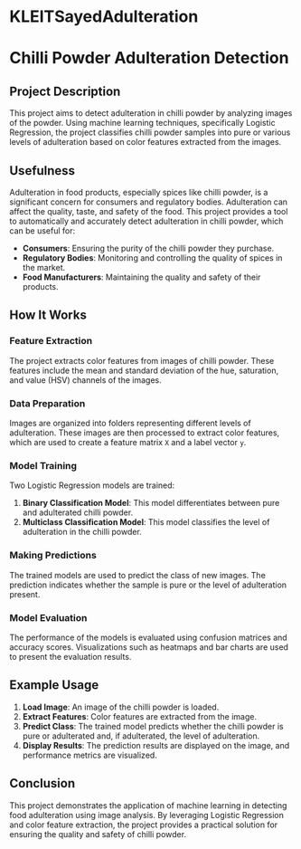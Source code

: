 # KLEITSayedAdulteration
# Chilli Powder Adulteration Detection

## Project Description

This project aims to detect adulteration in chilli powder by analyzing images of the powder. Using machine learning techniques, specifically Logistic Regression, the project classifies chilli powder samples into pure or various levels of adulteration based on color features extracted from the images.

## Usefulness

Adulteration in food products, especially spices like chilli powder, is a significant concern for consumers and regulatory bodies. Adulteration can affect the quality, taste, and safety of the food. This project provides a tool to automatically and accurately detect adulteration in chilli powder, which can be useful for:

- **Consumers**: Ensuring the purity of the chilli powder they purchase.
- **Regulatory Bodies**: Monitoring and controlling the quality of spices in the market.
- **Food Manufacturers**: Maintaining the quality and safety of their products.

## How It Works

### Feature Extraction

The project extracts color features from images of chilli powder. These features include the mean and standard deviation of the hue, saturation, and value (HSV) channels of the images.

### Data Preparation

Images are organized into folders representing different levels of adulteration. These images are then processed to extract color features, which are used to create a feature matrix `X` and a label vector `y`.

### Model Training

Two Logistic Regression models are trained:

1. **Binary Classification Model**: This model differentiates between pure and adulterated chilli powder.
2. **Multiclass Classification Model**: This model classifies the level of adulteration in the chilli powder.

### Making Predictions

The trained models are used to predict the class of new images. The prediction indicates whether the sample is pure or the level of adulteration present.

### Model Evaluation

The performance of the models is evaluated using confusion matrices and accuracy scores. Visualizations such as heatmaps and bar charts are used to present the evaluation results.

## Example Usage

1. **Load Image**: An image of the chilli powder is loaded.
2. **Extract Features**: Color features are extracted from the image.
3. **Predict Class**: The trained model predicts whether the chilli powder is pure or adulterated and, if adulterated, the level of adulteration.
4. **Display Results**: The prediction results are displayed on the image, and performance metrics are visualized.

## Conclusion

This project demonstrates the application of machine learning in detecting food adulteration using image analysis. By leveraging Logistic Regression and color feature extraction, the project provides a practical solution for ensuring the quality and safety of chilli powder.
